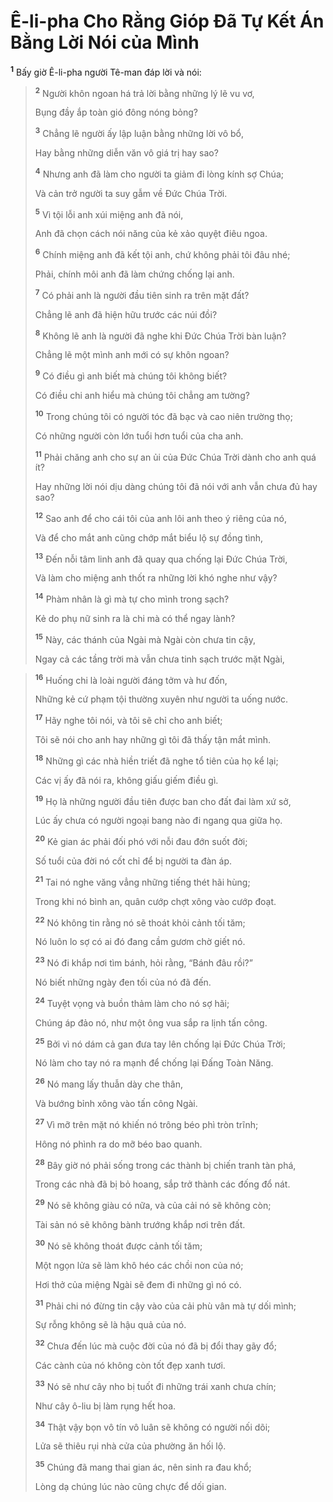 # Ê-li-pha Cho Rằng Gióp Ðã Tự Kết Án Bằng Lời Nói của Mình
<sup><b>1</b></sup> Bấy giờ Ê-li-pha người Tê-man đáp lời và nói:


> <sup><b>2</b></sup> Người khôn ngoan há trả lời bằng những lý lẽ vu vơ,
> 
> Bụng đầy ắp toàn gió đông nóng bỏng?
> 
> <sup><b>3</b></sup> Chẳng lẽ người ấy lập luận bằng những lời vô bổ,
> 
> Hay bằng những diễn văn vô giá trị hay sao?
> 
> <sup><b>4</b></sup> Nhưng anh đã làm cho người ta giảm đi lòng kính sợ Chúa;
> 
> Và cản trở người ta suy gẫm về Ðức Chúa Trời.
> 
> <sup><b>5</b></sup> Vì tội lỗi anh xúi miệng anh đã nói,
> 
> Anh đã chọn cách nói năng của kẻ xảo quyệt điêu ngoa.
> 
> <sup><b>6</b></sup> Chính miệng anh đã kết tội anh, chứ không phải tôi đâu nhé;
> 
> Phải, chính môi anh đã làm chứng chống lại anh.
> 
> <sup><b>7</b></sup> Có phải anh là người đầu tiên sinh ra trên mặt đất?
> 
> Chẳng lẽ anh đã hiện hữu trước các núi đồi?
> 
> <sup><b>8</b></sup> Không lẽ anh là người đã nghe khi Ðức Chúa Trời bàn luận?
> 
> Chẳng lẽ một mình anh mới có sự khôn ngoan?
> 
> <sup><b>9</b></sup> Có điều gì anh biết mà chúng tôi không biết?
> 
> Có điều chi anh hiểu mà chúng tôi chẳng am tường?
> 
> <sup><b>10</b></sup> Trong chúng tôi có người tóc đã bạc và cao niên trường thọ;
> 
> Có những người còn lớn tuổi hơn tuổi của cha anh.
> 
> <sup><b>11</b></sup> Phải chăng anh cho sự an ủi của Ðức Chúa Trời dành cho anh quá ít?
> 
> Hay những lời nói dịu dàng chúng tôi đã nói với anh vẫn chưa đủ hay sao?
> 
> <sup><b>12</b></sup> Sao anh để cho cái tôi của anh lôi anh theo ý riêng của nó,
> 
> Và để cho mắt anh cũng chớp mắt biểu lộ sự đồng tình,
> 
> <sup><b>13</b></sup> Ðến nỗi tâm linh anh đã quay qua chống lại Ðức Chúa Trời,
> 
> Và làm cho miệng anh thốt ra những lời khó nghe như vậy?
> 
> <sup><b>14</b></sup> Phàm nhân là gì mà tự cho mình trong sạch?
> 
> Kẻ do phụ nữ sinh ra là chi mà có thể ngay lành?
> 
> <sup><b>15</b></sup> Này, các thánh của Ngài mà Ngài còn chưa tin cậy,
> 
> Ngay cả các tầng trời mà vẫn chưa tinh sạch trước mặt Ngài,
>


> <sup><b>16</b></sup> Huống chi là loài người đáng tởm và hư đốn,
> 
> Những kẻ cứ phạm tội thường xuyên như người ta uống nước.
> 
> <sup><b>17</b></sup> Hãy nghe tôi nói, và tôi sẽ chỉ cho anh biết;
> 
> Tôi sẽ nói cho anh hay những gì tôi đã thấy tận mắt mình.
> 
> <sup><b>18</b></sup> Những gì các nhà hiền triết đã nghe tổ tiên của họ kể lại;
> 
> Các vị ấy đã nói ra, không giấu giếm điều gì.
> 
> <sup><b>19</b></sup> Họ là những người đầu tiên được ban cho đất đai làm xứ sở,
> 
> Lúc ấy chưa có người ngoại bang nào đi ngang qua giữa họ.
> 
> <sup><b>20</b></sup> Kẻ gian ác phải đối phó với nỗi đau đớn suốt đời;
> 
> Số tuổi của đời nó cốt chỉ để bị người ta đàn áp.
> 
> <sup><b>21</b></sup> Tai nó nghe văng vẳng những tiếng thét hãi hùng;
> 
> Trong khi nó bình an, quân cướp chợt xông vào cướp đoạt.
> 
> <sup><b>22</b></sup> Nó không tin rằng nó sẽ thoát khỏi cảnh tối tăm;
> 
> Nó luôn lo sợ có ai đó đang cầm gươm chờ giết nó.
> 
> <sup><b>23</b></sup> Nó đi khắp nơi tìm bánh, hỏi rằng, “Bánh đâu rồi?”
> 
> Nó biết những ngày đen tối của nó đã đến.
> 
> <sup><b>24</b></sup> Tuyệt vọng và buồn thảm làm cho nó sợ hãi;
> 
> Chúng áp đảo nó, như một ông vua sắp ra lịnh tấn công.
> 
> <sup><b>25</b></sup> Bởi vì nó dám cả gan đưa tay lên chống lại Ðức Chúa Trời;
> 
> Nó làm cho tay nó ra mạnh để chống lại Ðấng Toàn Năng.
> 
> <sup><b>26</b></sup> Nó mang lấy thuẫn dày che thân,
> 
> Và bướng bỉnh xông vào tấn công Ngài.
> 
> <sup><b>27</b></sup> Vì mỡ trên mặt nó khiến nó trông béo phì tròn trĩnh;
> 
> Hông nó phình ra do mỡ béo bao quanh.
> 
> <sup><b>28</b></sup> Bây giờ nó phải sống trong các thành bị chiến tranh tàn phá,
> 
> Trong các nhà đã bị bỏ hoang, sắp trở thành các đống đổ nát.
> 
> <sup><b>29</b></sup> Nó sẽ không giàu có nữa, và của cải nó sẽ không còn;
> 
> Tài sản nó sẽ không bành trướng khắp nơi trên đất.
> 
> <sup><b>30</b></sup> Nó sẽ không thoát được cảnh tối tăm;
> 
> Một ngọn lửa sẽ làm khô héo các chồi non của nó;
> 
> Hơi thở của miệng Ngài sẽ đem đi những gì nó có.
> 
> <sup><b>31</b></sup> Phải chi nó đừng tin cậy vào của cải phù vân mà tự dối mình;
> 
> Sự rỗng không sẽ là hậu quả của nó.
> 
> <sup><b>32</b></sup> Chưa đến lúc mà cuộc đời của nó đã bị đổi thay gãy đổ;
> 
> Các cành của nó không còn tốt đẹp xanh tươi.
> 
> <sup><b>33</b></sup> Nó sẽ như cây nho bị tuốt đi những trái xanh chưa chín;
> 
> Như cây ô-liu bị làm rụng hết hoa.
> 
> <sup><b>34</b></sup> Thật vậy bọn vô tín vô luân sẽ không có người nối dõi;
> 
> Lửa sẽ thiêu rụi nhà cửa của phường ăn hối lộ.
> 
> <sup><b>35</b></sup> Chúng đã mang thai gian ác, nên sinh ra đau khổ;
> 
> Lòng dạ chúng lúc nào cũng chực để dối gian.
>

